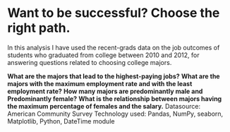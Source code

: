 # Want to be successful? Choose the right path.

In this analysis I have used the recent-grads data on the job outcomes of students who graduated from college between 2010 and 2012, for answering 
 questions related to choosing college majors.
 
**What are the majors that lead to the highest-paying jobs?**
**What are the majors with the maximum employment rate and with the least employment rate?** 
**How many majors are predominantly male and Predominantly female?**
**What is the relationship between majors having the maximum percentage of females and the salary.**
Datasource: American Community Survey
Technology used: Pandas, NumPy, seaborn, Matplotlib, Python, DateTime module
